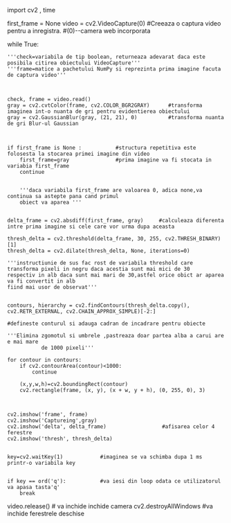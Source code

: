 import cv2 , time

first_frame = None
video = cv2.VideoCapture(0)   #Creeaza o captura video pentru a inregistra.
                              #(0)--camera web incorporata

while True:



    '''check=variabila de tip boolean, returneaza adevarat daca este
    posibila citirea obiectului VideoCapture'''
    '''frame=matice a pachetului NumPy si reprezinta prima imagine facuta de captura video'''



    check, frame = video.read()
    gray = cv2.cvtColor(frame, cv2.COLOR_BGR2GRAY)      #transforma imaginea int-o nuanta de gri pentru evidentierea obiectului
    gray = cv2.GaussianBlur(gray, (21, 21), 0)          #transforma nuanta de gri Blur-ul Gaussian



    if first_frame is None :           #structura repetitiva este folosesta la stocarea primei imagine din video
        first_frame=gray               #prima imagine va fi stocata in variabia first_frame
        continue


        '''daca variabila first_frame are valoarea 0, adica none,va continua sa astepte pana cand primul 
        obiect va aparea '''


    delta_frame = cv2.absdiff(first_frame, gray)     #calculeaza diferenta intre prima imagine si cele care vor urma dupa aceasta

    thresh_delta = cv2.threshold(delta_frame, 30, 255, cv2.THRESH_BINARY)[1]
    thresh_delta = cv2.dilate(thresh_delta, None, iterations=0)

    '''instructiunie de sus fac rost de variabila threshold care transforma pixeli in negru daca acestia sunt mai mici de 30
    respectiv in alb daca sunt mai mari de 30,astfel orice obict ar aparea va fi convertit in alb
    fiind mai usor de observat'''


    contours, hierarchy = cv2.findContours(thresh_delta.copy(), cv2.RETR_EXTERNAL, cv2.CHAIN_APPROX_SIMPLE)[-2:]

    #defineste conturul si adauga cadran de incadrare pentru obiecte

    '''Elimina zgomotul si umbrele ,pastreaza doar partea alba a carui are e mai mare
               de 1000 pixeli'''

    for contour in contours:
        if cv2.contourArea(contour)<1000:
            continue

        (x,y,w,h)=cv2.boundingRect(contour)
        cv2.rectangle(frame, (x, y), (x + w, y + h), (0, 255, 0), 3)



    cv2.imshow('frame', frame)
    cv2.imshow('Captureing',gray)
    cv2.imshow('delta', delta_frame)                  #afisarea celor 4 ferestre
    cv2.imshow('thresh', thresh_delta)


    key=cv2.waitKey(1)            #imaginea se va schimba dupa 1 ms printr-o variabila key


    if key == ord('q'):           #va iesi din loop odata ce utilizatorul va apasa tasta'q'
        break

video.release()                   # va inchide inchide camera
cv2.destroyAllWindows             #va inchide ferestrele deschise





